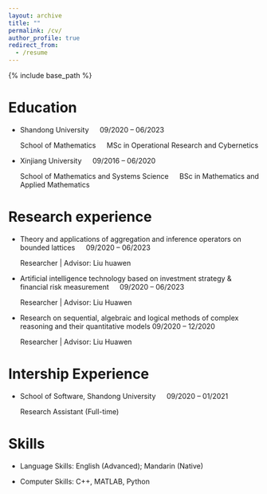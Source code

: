 ```yaml
---
layout: archive
title: ""
permalink: /cv/
author_profile: true
redirect_from:
  - /resume
---
```


{% include base_path %}


Education
======
* Shandong University &emsp; 09/2020 – 06/2023
  
  School of Mathematics &emsp; MSc in Operational Research and Cybernetics
    
  
* Xinjiang University  &emsp; 09/2016 – 06/2020
  
  School of Mathematics and Systems Science &emsp; BSc in Mathematics and Applied Mathematics
  

Research experience
======
* Theory and applications of aggregation and inference operators on bounded lattices &emsp; 09/2020 – 06/2023
  
  Researcher | Advisor: Liu huawen
    

* Artificial intelligence technology based on investment strategy & financial risk measurement &emsp; 09/2020 – 06/2023
  
  Researcher | Advisor: Liu Huawen
                   

* Research on sequential, algebraic and logical methods of complex reasoning and their quantitative models  09/2020 – 12/2020
  
  Researcher | Advisor: Liu Huawen 


Intership Experience
======
* School of Software, Shandong University  &emsp; 09/2020 – 01/2021
  
  Research Assistant (Full-time)

Skills
======
* Language Skills: English (Advanced); Mandarin (Native)
  
* Computer Skills: C++, MATLAB, Python
